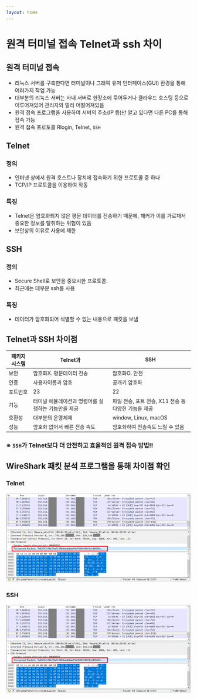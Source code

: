 ```yaml
---
layout: home
---
```


# 원격 터미널 접속 **Telnet**과 **ssh** 차이

## 원격 터미널 접속
- 리눅스 서버를 구축한다면 터미널이나 그래픽 유저 인터페이스(GUI) 환경을 통해 여러가지 작업 가능
- 대부분의 리눅스 서버는 사내 서버로 한장소에 묶어두거나 클라우드 호스팅 등으로 이루어져있어 관리자와 멀리 어떨어져있음
-  원격 접속 프로그램을 사용하여 서버의 주소(IP 등)만 알고 있다면 다른 PC를 통해 접속 가능
-  원격 접속 프로토콜 Rlogin, Telnet, `SSH`




## Telnet
### 정의
- 인터넷 상에서 원격 호스트나 장치에 접속하기 위한 프로토콜 중 하나
- TCP/IP 프로토콜을 이용하여 작동

### 특징
- Telnet은 암호화되지 않은 평문 데이터를 전송하기 때문에, 해커가 이를 가로채서 중요한 정보를 탈취하는 위험이 있음
- 보안상의 이유로 사용에 제한



## SSH
### 정의
- Secure Shell로 보안을 중요시한 프로토콜.
- 최근에는 대부분 ssh를 사용

### 특징
- 데이터가 암호화되어 식별할 수 없는 내용으로 패킷을 보냄

<h>
<h>


## Telnet과 SSH 차이점
  
|패키지 시스템| Telnet과 | SSH|
|---|---|---|
|보안|암호화X. 평문데이터 전송|암호화O. 안전|
|인증|사용자이름과 암호|공개키 암호화|
|포트번호|23|22|
|기능|터미널 에뮬레이션과 명령어를 실행하는 기능만을 제공|파일 전송, 포트 전송, X11 전송 등 다양한 기능을 제공|
|호환성|대부분의 운영체제|window, Linux, macOS|
|성능|암호화 없어서 빠른 전송 속도|암호화하여 전송속도 느릴 수 있음|
### ※ `SSH`가 Telnet보다 더 안전하고 효율적인 원격 접속 방법!!


## WireShark 패킷 분석 프로그램을 통해 차이점 확인
### **Telnet**

<img src="images/telnetpacket.png">

<h>

### **SSH**

<img src="images/sshpacket.png">
